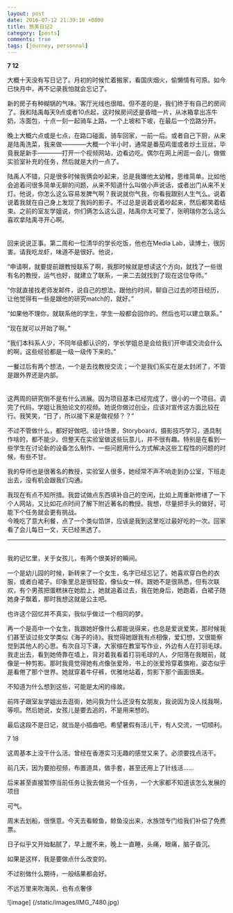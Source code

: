 ```yaml
---
layout: post
date: 2016-07-12 21:39:10 +0800
title: 旅美日记2
category: [posts]
comments: true
tags: [journey, personnal]
---
```


<strong>7 12</strong>

大概十天没有写日记了。月初的时候忙着搬家，看国庆烟火，偷懒情有可原。如今已快月中，再不记录我怕就会忘记了。

新的房子有种糊锅的气味。客厅光线也很暗。但不差的是，我们终于有自己的房间了。我和陆禹每天9点或者10点起，这时候房间还是昏暗一片，从冰箱拿出冻牛奶，冻面包，十点一刻一起骑车上路，一个上坡和下坡，在最后一个岔路分开。

晚上大概六点或是七点，在路口碰面，骑车回家，一前一后。或者自己下厨，从来是陆禹洗菜，我来做————大概一个半小时，通常是番茄鸡蛋或者炒土豆丝，毕竟我是新手————打开一个视频网站，边看边吃。偶尔在网上闲逛一会儿，做做实验室补充的任务，然后就是大约一点了。

陆禹人不错，只是很多时候我俩会吵起来，总是我嫌他太幼稚，思维简单。比如他会追着问很多简单无聊的问题，从来不知道什么叫做小声说话，或者出门从来不关灯。他说，你怎么这么容易发脾气啊？我说就你气我，你看我跟别人生气么。说着说着我就在自己身上发现了我妈的影子。不过总是说着说着吵起来，然后都笑着结束。之前的室友学姐说，你们俩怎么这么逗，陆禹你太可爱了，张明瑞你怎么这么喜欢拿陆禹寻开心啊。
<br/><br/><br/>
回来说说正事。第二周和一位清华的学长吃饭，他也在Media Lab，读博士，很厉害。请我吃龙虾，味道不是很好。他说，

“申请啊，就要提前跟教授联系了啊，我那时候就是想读这个方向，就找了一些很有名的教授，运气也好，就建立了联系，一来二去就找到了现在这位导师。”

“你就直接找老师发邮件，说自己的想法，跟他约时间，聊自己过去的项目经历，让他觉得有一些是跟他的研究match的，就好。”

“如果他不理你，就联系他的学生，学生一般都会回你的。然后也可以建立联系。”

“现在就可以开始了啊。”

“我们本科系人少，不同年级都认识的，学长学姐总是会给我们开申请交流会什么的啊，这些经验都是一级一级传下来的。”

一餐过后有两个想法，一个是去找教授交流；一个是我们系实在是太封闭了，不管是跟外界还是内部。
<br/><br/><br/>
这两周的研究倒不是有什么进展。因为项目基本已经完成了，很小的一个项目。调完了代码，学姐让我拍论文的视频。她说你做过创业，应该对宣传这方面比较在行。我笑笑，“日了，所以接下来是做视频？？”

不过不管做什么，都好好做吧。设计场景，Storyboard，摄影技巧学习，道具制作啥的，都不能少。但整天在实验室做这些玩意儿，并不很有趣。特别是在看到一些学生在讨论新的设备怎么制作、一些问题用什么方式解决这些工程性的问题的时候，有些不甘。

我的导师也是很著名的教授，实验室人很多，她经常不声不响走到办公室，下班走出去，没有机会跟我们沟通。

我现在有点不知所措。我尝试做点东西填补自己的空闲，比如上周重新修缮了一下个人网站，又比如花点时间了解下附近著名的教授。我想，尽量把手头的做好，可能下个任务就会更有挑战。
<br>
今晚吃了意大利餐，点了一个类似馅饼，应该是我到这里吃过最好吃的一次。回家看了会儿每日一文，天已经黑透了。

---
<br>
我的记忆里，关于女孩儿，有两个很美好的瞬间。

一个是幼儿园的时候，新转来了一个女生，名字已经忘记了。她喜欢穿白色的衣服，或者白裙子。印象里总是很轻盈，像仙女一样。跟她不是很熟悉，但有次联欢，有个男孩把蛋糕抹在她脸上，她就追着过去，我在她身后，她跑着，白裙子随她身子飘着，那时我想这就是公主吧。

也许这个回忆并不真实，我似乎做过一个相同的梦。

再一个是高中一个女生，我跟她好像什么都能说得来，也总是爱说爱笑，那时候我们甚至谈过些文学类似《海子的诗》。我觉得她跟我有点相像，爱幻想，又很能察觉到其他人的心思。有次自习下课，大家缩在教室写作业，外边有人在打羽毛球。我走出去，看到她倚靠在墙上，背对着我看着打羽毛球的人，夕阳落在我眼前，就像是一种剪影。那时我竟觉得她有点像张爱玲，书上的张爱玲穿着旗袍，姿态似乎是看倦了那个世界。她就穿着牛仔裤，优雅地站着，剪影下那个画面很美。

不知道为什么想到这些，可能是太闲的缘故。

前阵子跟室友学姐出去逛街，她问我为什么还没有女朋友，我说因为没人找我啊，等呗。然后她说，女孩儿是要去追的，不是用来想的。

最后这段不是日记，就当是小插曲吧。希望暑假有活儿干，有人交流，一切顺利。

7 18

这周基本上没干什么活。曾经在香港实习无趣的感觉又来了。必须要找点活干。

前几天，因为要拍视频，布置道具，做手套，甚至还用上了针线活……

后来甚至直接暂停当前任务让我去做另一个任务，一个大家都不知道该怎么发展的项目

可气。

周末去划船，很惬意。今天去看鲸鱼，鲸鱼没出来，水族馆专门给我们补偿了免费票。

日子似乎又开始黏腻了，早上醒不来，晚上一直睡，头痛，眼痛，脑子昏沉。

如果是这样，我是要做点什么改变的。

不过别做什么期待，一般结果都会好。

不远万里来吹海风，也有点奢侈

![image]
(/static/images/IMG_7480.jpg)